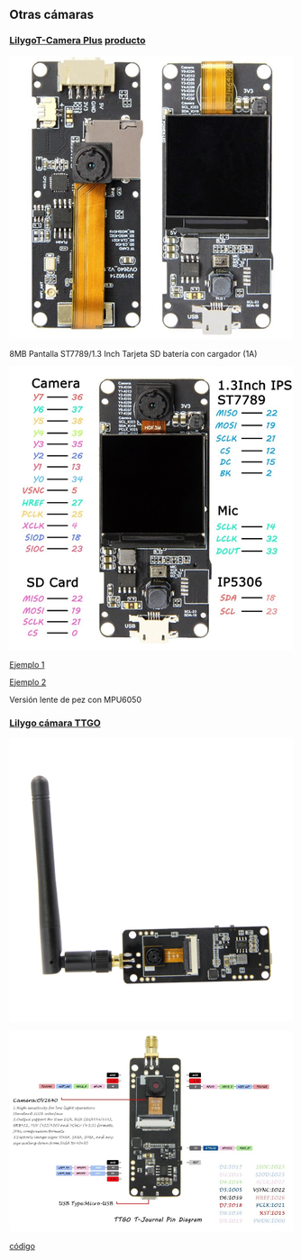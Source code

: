 ## Otras cámaras

### [LilygoT-Camera Plus](https://www.aliexpress.com/snapshot/0.html?orderId=3003345997520875) [producto](https://es.aliexpress.com/item/32985099650.html)

![](./images/T-camara_esp32.jpg)

8MB 
Pantalla ST7789/1.3 Inch
Tarjeta SD
batería con cargador (1A)

![](./images/T-camara_esp32_pinout.jpg)

[Ejemplo 1](Https://github.com/Xinyuan-LilyGo/esp32-camera-screen)

[Ejemplo 2](https://github.com/Xinyuan-LilyGO/esp32-camera-plus-bigiot)

Versión lente de pez con MPU6050

### [Lilygo cámara TTGO](https://es.aliexpress.com/item/32954902322.html)

![](./images/ttgo-camera.jpg)

![](./images/TTGO-camera-pinout.jpg)

[código](Https://github.com/Xinyuan-LilyGO/LilyGo-Camera-Series)